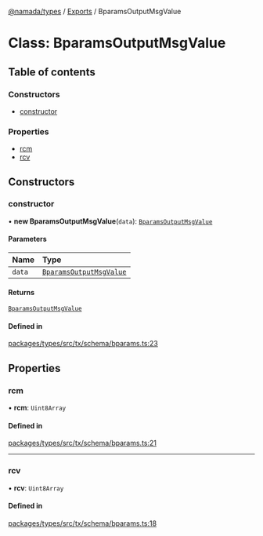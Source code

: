 [@namada/types](../README.md) / [Exports](../modules.md) / BparamsOutputMsgValue

# Class: BparamsOutputMsgValue

## Table of contents

### Constructors

- [constructor](BparamsOutputMsgValue.md#constructor)

### Properties

- [rcm](BparamsOutputMsgValue.md#rcm)
- [rcv](BparamsOutputMsgValue.md#rcv)

## Constructors

### constructor

• **new BparamsOutputMsgValue**(`data`): [`BparamsOutputMsgValue`](BparamsOutputMsgValue.md)

#### Parameters

| Name | Type |
| :------ | :------ |
| `data` | [`BparamsOutputMsgValue`](BparamsOutputMsgValue.md) |

#### Returns

[`BparamsOutputMsgValue`](BparamsOutputMsgValue.md)

#### Defined in

[packages/types/src/tx/schema/bparams.ts:23](https://github.com/anoma/namada-interface/blob/dedbae7e806a646649051a09499b31d03fef0091/packages/types/src/tx/schema/bparams.ts#L23)

## Properties

### rcm

• **rcm**: `Uint8Array`

#### Defined in

[packages/types/src/tx/schema/bparams.ts:21](https://github.com/anoma/namada-interface/blob/dedbae7e806a646649051a09499b31d03fef0091/packages/types/src/tx/schema/bparams.ts#L21)

___

### rcv

• **rcv**: `Uint8Array`

#### Defined in

[packages/types/src/tx/schema/bparams.ts:18](https://github.com/anoma/namada-interface/blob/dedbae7e806a646649051a09499b31d03fef0091/packages/types/src/tx/schema/bparams.ts#L18)
